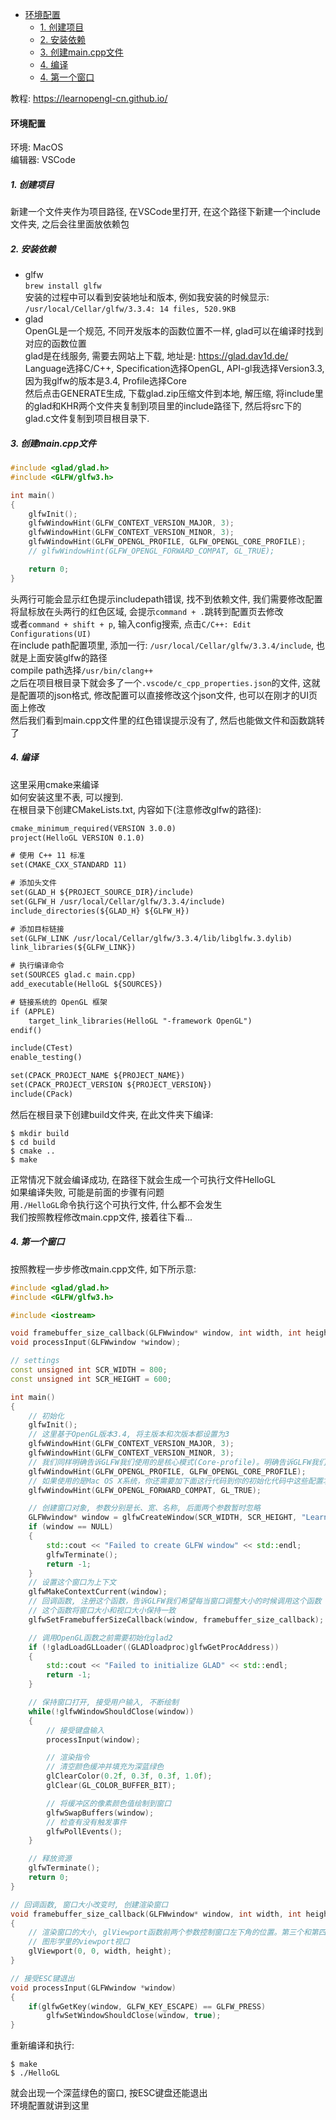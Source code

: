 <!-- TOC -->

- [环境配置](#环境配置)
  - [1. 创建项目](#1-创建项目)
  - [2. 安装依赖](#2-安装依赖)
  - [3. 创建main.cpp文件](#3-创建maincpp文件)
  - [4. 编译](#4-编译)
  - [4. 第一个窗口](#4-第一个窗口)

<!-- /TOC -->

教程: <https://learnopengl-cn.github.io/>

<a id="markdown-环境配置" name="环境配置"></a>
#### 环境配置

环境: MacOS  
编辑器: VSCode

<a id="markdown-1-创建项目" name="1-创建项目"></a>
##### 1. 创建项目

新建一个文件夹作为项目路径, 在VSCode里打开, 在这个路径下新建一个include文件夹, 之后会往里面放依赖包

<a id="markdown-2-安装依赖" name="2-安装依赖"></a>
##### 2. 安装依赖

- glfw  
  `brew install glfw`  
  安装的过程中可以看到安装地址和版本, 例如我安装的时候显示:  
  `/usr/local/Cellar/glfw/3.3.4: 14 files, 520.9KB`
- glad  
  OpenGL是一个规范, 不同开发版本的函数位置不一样, glad可以在编译时找到对应的函数位置  
  glad是在线服务, 需要去网站上下载, 地址是: <https://glad.dav1d.de/>  
  Language选择C/C++, Specification选择OpenGL, API-gl我选择Version3.3, 因为我glfw的版本是3.4, Profile选择Core  
  然后点击GENERATE生成, 下载glad.zip压缩文件到本地, 解压缩, 将include里的glad和KHR两个文件夹复制到项目里的include路径下, 然后将src下的glad.c文件复制到项目根目录下.

<a id="markdown-3-创建maincpp文件" name="3-创建maincpp文件"></a>
##### 3. 创建main.cpp文件

```C++
#include <glad/glad.h>
#include <GLFW/glfw3.h>

int main()
{
    glfwInit();
    glfwWindowHint(GLFW_CONTEXT_VERSION_MAJOR, 3);
    glfwWindowHint(GLFW_CONTEXT_VERSION_MINOR, 3);
    glfwWindowHint(GLFW_OPENGL_PROFILE, GLFW_OPENGL_CORE_PROFILE);
    // glfwWindowHint(GLFW_OPENGL_FORWARD_COMPAT, GL_TRUE);

    return 0;
}
```
头两行可能会显示红色提示includepath错误, 找不到依赖文件, 我们需要修改配置  
将鼠标放在头两行的红色区域, 会提示`command + .`跳转到配置页去修改  
或者`command + shift + p`, 输入config搜索, 点击`C/C++: Edit Configurations(UI)`  
在include path配置项里, 添加一行: `/usr/local/Cellar/glfw/3.3.4/include`, 也就是上面安装glfw的路径  
compile path选择`/usr/bin/clang++`  
之后在项目根目录下就会多了一个`.vscode/c_cpp_properties.json`的文件, 这就是配置项的json格式, 修改配置可以直接修改这个json文件, 也可以在刚才的UI页面上修改  
然后我们看到main.cpp文件里的红色错误提示没有了, 然后也能做文件和函数跳转了

<a id="markdown-4-编译" name="4-编译"></a>
##### 4. 编译

这里采用cmake来编译  
如何安装这里不表, 可以搜到.  
在根目录下创建CMakeLists.txt, 内容如下(注意修改glfw的路径):
```txt
cmake_minimum_required(VERSION 3.0.0)
project(HelloGL VERSION 0.1.0)

# 使用 C++ 11 标准
set(CMAKE_CXX_STANDARD 11)

# 添加头文件
set(GLAD_H ${PROJECT_SOURCE_DIR}/include)
set(GLFW_H /usr/local/Cellar/glfw/3.3.4/include)
include_directories(${GLAD_H} ${GLFW_H})

# 添加目标链接
set(GLFW_LINK /usr/local/Cellar/glfw/3.3.4/lib/libglfw.3.dylib)
link_libraries(${GLFW_LINK})

# 执行编译命令
set(SOURCES glad.c main.cpp)
add_executable(HelloGL ${SOURCES})

# 链接系统的 OpenGL 框架
if (APPLE)
    target_link_libraries(HelloGL "-framework OpenGL")
endif()

include(CTest)
enable_testing()

set(CPACK_PROJECT_NAME ${PROJECT_NAME})
set(CPACK_PROJECT_VERSION ${PROJECT_VERSION})
include(CPack)
```
然后在根目录下创建build文件夹, 在此文件夹下编译:
```shell
$ mkdir build
$ cd build
$ cmake ..
$ make
```
正常情况下就会编译成功, 在路径下就会生成一个可执行文件HelloGL  
如果编译失败, 可能是前面的步骤有问题  
用`./HelloGL`命令执行这个可执行文件, 什么都不会发生  
我们按照教程修改main.cpp文件, 接着往下看...

<a id="markdown-4-第一个窗口" name="4-第一个窗口"></a>
##### 4. 第一个窗口

按照教程一步步修改main.cpp文件, 如下所示意:
```C++
#include <glad/glad.h>
#include <GLFW/glfw3.h>

#include <iostream>

void framebuffer_size_callback(GLFWwindow* window, int width, int height);
void processInput(GLFWwindow *window);

// settings
const unsigned int SCR_WIDTH = 800;
const unsigned int SCR_HEIGHT = 600;

int main()
{
    // 初始化
    glfwInit();
    // 这里基于OpenGL版本3.4, 将主版本和次版本都设置为3
    glfwWindowHint(GLFW_CONTEXT_VERSION_MAJOR, 3);
    glfwWindowHint(GLFW_CONTEXT_VERSION_MINOR, 3);
    // 我们同样明确告诉GLFW我们使用的是核心模式(Core-profile)。明确告诉GLFW我们需要使用核心模式意味着我们只能使用OpenGL功能的一个子集（没有我们已不再需要的向后兼容特性
    glfwWindowHint(GLFW_OPENGL_PROFILE, GLFW_OPENGL_CORE_PROFILE);
    // 如果使用的是Mac OS X系统，你还需要加下面这行代码到你的初始化代码中这些配置才能起作用
    glfwWindowHint(GLFW_OPENGL_FORWARD_COMPAT, GL_TRUE);

    // 创建窗口对象, 参数分别是长、宽、名称, 后面两个参数暂时忽略
    GLFWwindow* window = glfwCreateWindow(SCR_WIDTH, SCR_HEIGHT, "LearnOpenGL", NULL, NULL);
    if (window == NULL)
    {
        std::cout << "Failed to create GLFW window" << std::endl;
        glfwTerminate();
        return -1;
    }
    // 设置这个窗口为上下文
    glfwMakeContextCurrent(window);
    // 回调函数, 注册这个函数，告诉GLFW我们希望每当窗口调整大小的时候调用这个函数
    // 这个函数将窗口大小和视口大小保持一致
    glfwSetFramebufferSizeCallback(window, framebuffer_size_callback);

    // 调用OpenGL函数之前需要初始化glad2
    if (!gladLoadGLLoader((GLADloadproc)glfwGetProcAddress))
    {
        std::cout << "Failed to initialize GLAD" << std::endl;
        return -1;
    }

    // 保持窗口打开, 接受用户输入, 不断绘制
    while(!glfwWindowShouldClose(window))
    {
        // 接受键盘输入
        processInput(window);

        // 渲染指令
        // 清空颜色缓冲并填充为深蓝绿色
        glClearColor(0.2f, 0.3f, 0.3f, 1.0f);
        glClear(GL_COLOR_BUFFER_BIT);

        // 将缓冲区的像素颜色值绘制到窗口
        glfwSwapBuffers(window);
        // 检查有没有触发事件
        glfwPollEvents();    
    }

    // 释放资源
    glfwTerminate();
    return 0;
}

// 回调函数, 窗口大小改变时, 创建渲染窗口
void framebuffer_size_callback(GLFWwindow* window, int width, int height)
{
    // 渲染窗口的大小, glViewport函数前两个参数控制窗口左下角的位置。第三个和第四个参数控制渲染窗口的宽度和高度（像素）
    // 图形学里的viewport视口
    glViewport(0, 0, width, height);
}

// 接受ESC键退出
void processInput(GLFWwindow *window)
{
    if(glfwGetKey(window, GLFW_KEY_ESCAPE) == GLFW_PRESS)
        glfwSetWindowShouldClose(window, true);
}
```
重新编译和执行:
```shell
$ make
$ ./HelloGL
```
就会出现一个深蓝绿色的窗口, 按ESC键盘还能退出  
环境配置就讲到这里
